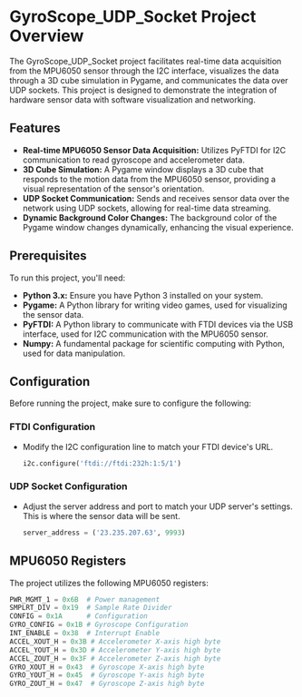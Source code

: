 # GyroScope_UDP_Socket Project Overview

The GyroScope_UDP_Socket project facilitates real-time data acquisition from the MPU6050 sensor through the I2C interface, visualizes the data through a 3D cube simulation in Pygame, and communicates the data over UDP sockets. This project is designed to demonstrate the integration of hardware sensor data with software visualization and networking.

## Features

- **Real-time MPU6050 Sensor Data Acquisition:** Utilizes PyFTDI for I2C communication to read gyroscope and accelerometer data.
- **3D Cube Simulation:** A Pygame window displays a 3D cube that responds to the motion data from the MPU6050 sensor, providing a visual representation of the sensor's orientation.
- **UDP Socket Communication:** Sends and receives sensor data over the network using UDP sockets, allowing for real-time data streaming.
- **Dynamic Background Color Changes:** The background color of the Pygame window changes dynamically, enhancing the visual experience.

## Prerequisites

To run this project, you'll need:

- **Python 3.x:** Ensure you have Python 3 installed on your system.
- **Pygame:** A Python library for writing video games, used for visualizing the sensor data.
- **PyFTDI:** A Python library to communicate with FTDI devices via the USB interface, used for I2C communication with the MPU6050 sensor.
- **Numpy:** A fundamental package for scientific computing with Python, used for data manipulation.

## Configuration

Before running the project, make sure to configure the following:

### FTDI Configuration

- Modify the I2C configuration line to match your FTDI device's URL.
    ```python
    i2c.configure('ftdi://ftdi:232h:1:5/1')
    ```

### UDP Socket Configuration

- Adjust the server address and port to match your UDP server's settings. This is where the sensor data will be sent.
    ```python
    server_address = ('23.235.207.63', 9993)
    ```

## MPU6050 Registers

The project utilizes the following MPU6050 registers:

```python
PWR_MGMT_1 = 0x6B  # Power management
SMPLRT_DIV = 0x19  # Sample Rate Divider
CONFIG = 0x1A      # Configuration
GYRO_CONFIG = 0x1B # Gyroscope Configuration
INT_ENABLE = 0x38  # Interrupt Enable
ACCEL_XOUT_H = 0x3B # Accelerometer X-axis high byte
ACCEL_YOUT_H = 0x3D # Accelerometer Y-axis high byte
ACCEL_ZOUT_H = 0x3F # Accelerometer Z-axis high byte
GYRO_XOUT_H = 0x43  # Gyroscope X-axis high byte
GYRO_YOUT_H = 0x45  # Gyroscope Y-axis high byte
GYRO_ZOUT_H = 0x47  # Gyroscope Z-axis high byte
